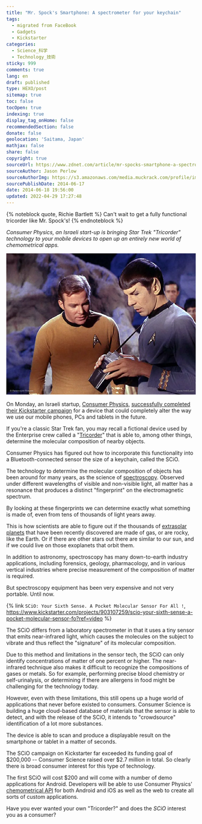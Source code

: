 ```yaml
---
title: "Mr. Spock's Smartphone: A spectrometer for your keychain"
tags:
  - migrated from FaceBook
  - Gadgets
  - Kickstarter
categories:
  - Science_科学
  - Technology_技術
sticky: 999
comments: true
lang: en
draft: published
type: HEXO/post
sitemap: true
toc: false
tocOpen: true
indexing: true
display_tag_onHome: false
recommendedSection: false
donate: false
geolocation: 'Saitama, Japan'
mathjax: false
share: false
copyright: true
sourceUrl: https://www.zdnet.com/article/mr-spocks-smartphone-a-spectrometer-for-your-keychain/
sourceAuthor: Jason Perlow
sourceAuthorImg: https://s3.amazonaws.com/media.muckrack.com/profile/images/3077/jperlow.jpeg.256x256_q100_crop-smart.jpg
sourcePublishDate: 2014-06-17
date: 2014-06-18 19:56:00
updated: 2022-04-29 17:27:48
---
```

{% noteblock quote, Richie Bartlett %}
Can't wait to get a fully functional tricorder like Mr. Spock's!
{% endnoteblock %}

 *Consumer Physics, an Israeli start-up is bringing Star Trek "Tricorder" technology to your mobile devices to open up an entirely new world of chemometrical apps.*

 ![Credit: CBS/Paramount](./Mr-Spocks-Smartphone-A-spectrometer-for-your-keychain/kirkandspock.jpg.webp)

 On Monday, an Israeli startup, [Consumer Physics](http://www.consumerphysics.com/myscio/), [successfully completed their Kickstarter campaign](https://www.kickstarter.com/projects/903107259/scio-your-sixth-sense-a-pocket-molecular-sensor-fo) for a device that could completely alter the way we use our mobile phones, PCs and tablets in the future. 

 If you're a classic Star Trek fan, you may recall a fictional device used by the Enterprise crew called a "[Tricorder](http://en.wikipedia.org/wiki/Tricorder)" that is able to, among other things, determine the molecular composition of nearby objects.

 Consumer Physics has figured out how to incorporate this functionality into a Bluetooth-connected sensor the size of a keychain, called the SCiO.

 The technology to determine the molecular composition of objects has been around for many years, as the science of [spectroscopy](http://en.wikipedia.org/wiki/Spectroscopy). Observed under different wavelengths of visible and non-visible light, all matter has a resonance that produces a distinct "fingerprint" on the electromagnetic spectrum.

 By looking at these fingerprints we can determine exactly what something is made of, even from tens of thousands of light years away.

 This is how scientists are able to figure out if the thousands of [extrasolar planets](http://en.wikipedia.org/wiki/Exoplanet) that have been recently discovered are made of gas, or are rocky, like the Earth. Or if there are other stars out there are similar to our sun, and if we could live on those exoplanets that orbit them.

 In addition to astronomy, spectroscopy has many down-to-earth industry applications, including forensics, geology, pharmacology, and in various vertical industries where precise measurement of the composition of matter is required.

 But spectroscopy equipment has been very expensive and not very portable. Until now.

 {% link `SCiO: Your Sixth Sense. A Pocket Molecular Sensor For All !`, https://www.kickstarter.com/projects/903107259/scio-your-sixth-sense-a-pocket-molecular-sensor-fo?ref=video %}

 The SCiO differs from a laboratory spectrometer in that it uses a tiny sensor that emits near-infrared light, which causes the molecules on the subject to vibrate and thus reflect the "signature" of its molecular composition.  

 Due to this method and limitations in the sensor tech, the SCiO can only identify concentrations of matter of one percent or higher. The near-infrared technique also makes it difficult to recognize the compositions of gases or metals. So for example, performing precise blood chemistry or self-urinalysis, or determining if there are allergens in food might be challenging for the technology today.

 However, even with these limitations, this still opens up a huge world of applications that never before existed to consumers. Consumer Science is building a huge cloud-based database of materials that the sensor is able to detect, and with the release of the SCiO, it intends to "crowdsource" identification of a lot more substances.

 The device is able to scan and produce a displayable result on the smartphone or tablet in a matter of seconds.

 The SCiO campaign on Kickstarter far exceeded its funding goal of $200,000 -- Consumer Science raised over $2.7 million in total. So clearly there is broad consumer interest for this type of technology. 

 The first SCiO will cost $200 and will come with a number of demo applications for Android. Developers will be able to use Consumer Physics' [chemometrical API](http://www.consumerphysics.com/myscio/developers.htm) for both Android and iOS as well as the web to create all sorts of custom applications.  

 Have you ever wanted your own "Tricorder?" and does the *SCiO* interest you as a consumer?